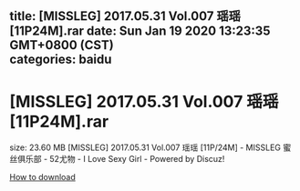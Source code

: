 
title: [MISSLEG] 2017.05.31 Vol.007 瑶瑶[11P24M].rar
date: Sun Jan 19 2020 13:23:35 GMT+0800 (CST)    
categories: baidu
---

# [MISSLEG] 2017.05.31 Vol.007 瑶瑶[11P24M].rar
size: 23.60 MB
 [MISSLEG] 2017.05.31 Vol.007 瑶瑶 [11P/24M] - MISSLEG 蜜丝俱乐部 - 52尤物 - I Love Sexy Girl - Powered by Discuz!
 

[How to download](https://bpcam.bemobtrk.com/go/2ceec3aa-1ca2-46d6-b9ff-aaa5c184517c?jno=29)